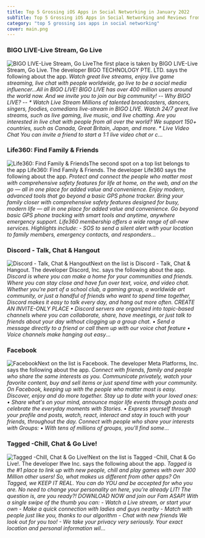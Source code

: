 ```yaml
---
title: Top 5 Grossing iOS Apps in Social Networking in January 2022
subTitle: Top 5 Grossing iOS Apps in Social Networking and Reviews from the AppStore in January 2022.
category: "top 5 grossing ios apps in social networking"
cover: main.png
---
```


### BIGO LIVE-Live Stream, Go Live

![BIGO LIVE-Live Stream, Go Live](https://is5-ssl.mzstatic.com/image/thumb/Purple116/v4/67/48/a3/6748a3a1-ea7d-22e3-a039-593325f020de/AppIcon-0-0-1x_U007emarketing-0-0-0-10-0-0-sRGB-0-0-0-GLES2_U002c0-512MB-85-220-0-0.png/100x100bb.png)The first place is taken by BIGO LIVE-Live Stream, Go Live. The developer BIGO TECHNOLOGY PTE. LTD. says the following about the app. _Watch great live streams, enjoy live game streaming, live chat with people worldwide, go live to be a social media influencer...All in BIGO LIVE!  BIGO LIVE has over 400 million users around the world now. And we invite you to join our big community!   -- Why BIGO LIVE? --  * Watch Live Stream Millions of talented broadcasters, dancers, singers, foodies, comedians live-stream in BIGO LIVE. Watch 24/7 great live streams, such as live gaming, live music, and live chatting.   Are you interested in live chat with people from all over the world? We support 150+ countries, such as Canada, Great Britain, Japan, and more.  * Live Video Chat You can invite a friend to start a 1:1 live video chat or c_...

### Life360: Find Family & Friends

![Life360: Find Family & Friends](https://is3-ssl.mzstatic.com/image/thumb/Purple126/v4/ff/78/b6/ff78b600-ae7e-1eb1-e278-1239a2402bf4/AppIcon-1x_U007emarketing-0-7-0-85-220.png/100x100bb.png)The second spot on a top list belongs to the app Life360: Find Family & Friends. The developer Life360 says the following about the app. _Protect and connect the people who matter most with comprehensive safety features for life at home, on the web, and on the go — all in one place for added value and convenience. Enjoy modern, advanced tools that go beyond a basic GPS phone tracker.   Bring your family closer with comprehensive safety features designed for busy, modern life — all in one place for added value and convenience. Go beyond basic GPS phone tracking with smart tools and anytime, anywhere emergency support.   Life360 membership offers a wide range of all-new services. Highlights include: - SOS to send a silent alert with your location to family members, emergency contacts, and responders_...

### Discord - Talk, Chat & Hangout

![Discord - Talk, Chat & Hangout](https://is5-ssl.mzstatic.com/image/thumb/Purple116/v4/93/76/24/9376242c-f11b-57e0-67a7-cf10b34d93d6/AppIcon-0-0-1x_U007emarketing-0-0-0-7-0-0-sRGB-0-0-0-GLES2_U002c0-512MB-85-220-0-0.png/100x100bb.png)Next on the list is Discord - Talk, Chat & Hangout. The developer Discord, Inc. says the following about the app. _Discord is where you can make a home for your communities and friends. Where you can stay close and have fun over text, voice, and video chat. Whether you’re part of a school club, a gaming group, a worldwide art community, or just a handful of friends who want to spend time together, Discord makes it easy to talk every day, and hang out more often.  CREATE AN INVITE-ONLY PLACE •  Discord servers are organized into topic-based channels where you can collaborate, share, have meetings, or just talk to friends about your day without clogging up a group chat. •  Send a message directly to a friend or call them up with our voice chat feature •  Voice channels make hanging out easy_...

### Facebook

![Facebook](https://is4-ssl.mzstatic.com/image/thumb/Purple116/v4/8c/74/94/8c7494d5-94a8-871b-545a-237c6ae5e344/Icon-Production-0-0-1x_U007emarketing-0-0-0-7-0-0-sRGB-0-0-0-GLES2_U002c0-512MB-85-220-0-0.png/100x100bb.png)Next on the list is Facebook. The developer Meta Platforms, Inc. says the following about the app. _Connect with friends, family and people who share the same interests as you. Communicate privately, watch your favorite content, buy and sell items or just spend time with your community. On Facebook, keeping up with the people who matter most is easy. Discover, enjoy and do more together.    Stay up to date with your loved ones:   • Share what's on your mind, announce major life events through posts and celebrate the everyday moments with Stories.   • Express yourself through your profile and posts, watch, react, interact and stay in touch with your friends, throughout   the day.  Connect with people who share your interests with Groups:   • With tens of millions of groups, you'll find some_...

### Tagged -Chill, Chat & Go Live!

![Tagged -Chill, Chat & Go Live!](https://is3-ssl.mzstatic.com/image/thumb/Purple126/v4/bc/f4/98/bcf498a5-9661-39a9-7212-8ced8c3038af/AppIcon-Tagged-0-0-1x_U007emarketing-0-0-0-7-0-0-sRGB-0-0-0-GLES2_U002c0-512MB-85-220-0-0.png/100x100bb.png)Next on the list is Tagged -Chill, Chat & Go Live!. The developer Ifwe Inc. says the following about the app. _Tagged is the #1 place to link up with new people, chill and play games with over 300 Million other users!  So, what makes us different from other apps? On Tagged, we KEEP IT REAL.  You can do YOU and be accepted for who you are.  No need to change your personality on here, you’re already LIT!  The question is, are you ready?! DOWNLOAD NOW and join our Fam ASAP!  With a single swipe of the thumb you can: - Watch a Live stream, or start your own - Make a quick connection with ladies and guys nearby - Match with people just like you, thanks to our algorithm - Chat with new friends  We look out for you too! - We take your privacy very seriously.  Your exact location and personal information wil_...

